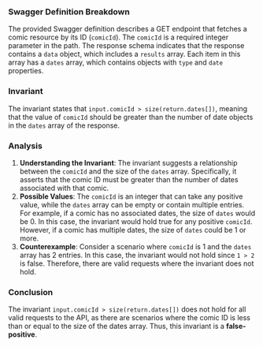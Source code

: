 ### Swagger Definition Breakdown
The provided Swagger definition describes a GET endpoint that fetches a comic resource by its ID (`comicId`). The `comicId` is a required integer parameter in the path. The response schema indicates that the response contains a `data` object, which includes a `results` array. Each item in this array has a `dates` array, which contains objects with `type` and `date` properties.

### Invariant
The invariant states that `input.comicId > size(return.dates[])`, meaning that the value of `comicId` should be greater than the number of date objects in the `dates` array of the response.

### Analysis
1. **Understanding the Invariant**: The invariant suggests a relationship between the `comicId` and the size of the `dates` array. Specifically, it asserts that the comic ID must be greater than the number of dates associated with that comic.
2. **Possible Values**: The `comicId` is an integer that can take any positive value, while the `dates` array can be empty or contain multiple entries. For example, if a comic has no associated dates, the size of `dates` would be 0. In this case, the invariant would hold true for any positive `comicId`. However, if a comic has multiple dates, the size of `dates` could be 1 or more.
3. **Counterexample**: Consider a scenario where `comicId` is 1 and the `dates` array has 2 entries. In this case, the invariant would not hold since `1 > 2` is false. Therefore, there are valid requests where the invariant does not hold.

### Conclusion
The invariant `input.comicId > size(return.dates[])` does not hold for all valid requests to the API, as there are scenarios where the comic ID is less than or equal to the size of the dates array. Thus, this invariant is a **false-positive**.
